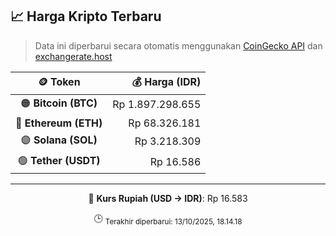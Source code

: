 

<!-- HARGA_KRIPTO -->
## 📈 Harga Kripto Terbaru

> Data ini diperbarui secara otomatis menggunakan [CoinGecko API](https://www.coingecko.com/) dan [exchangerate.host](https://exchangerate.host/)

<div align="center">

| 🪙 Token | 💰 Harga (IDR) |
|:------:|---------------:|
| 🟠 **Bitcoin (BTC)**   | Rp 1.897.298.655 |
| 🔵 **Ethereum (ETH)**  | Rp 68.326.181 |
| 🟣 **Solana (SOL)**    | Rp 3.218.309 |
| 🟢 **Tether (USDT)**   | Rp 16.586 |

---

💱 **Kurs Rupiah (USD → IDR)**: Rp 16.583

🕒 <sub>Terakhir diperbarui: 13/10/2025, 18.14.18</sub>

</div>
<!-- /HARGA_KRIPTO -->